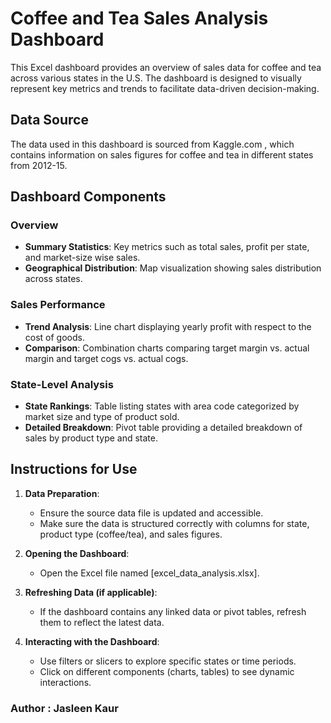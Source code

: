 # Coffee and Tea Sales Analysis Dashboard

This Excel dashboard provides an overview of sales data for coffee and tea across various states in the U.S. The dashboard is designed to visually represent key metrics and trends to facilitate data-driven decision-making.

## Data Source
The data used in this dashboard is sourced from Kaggle.com , which contains information on sales figures for coffee and tea in different states from 2012-15.

## Dashboard Components

### Overview
- **Summary Statistics**: Key metrics such as total sales, profit per state, and market-size wise sales.
- **Geographical Distribution**: Map visualization showing sales distribution across states.

### Sales Performance
- **Trend Analysis**: Line chart displaying yearly profit with respect to the cost of goods.
- **Comparison**: Combination charts comparing target margin vs. actual margin and target cogs vs. actual cogs.

### State-Level Analysis
- **State Rankings**: Table listing states with area code categorized by market size and type of product sold.
- **Detailed Breakdown**: Pivot table providing a detailed breakdown of sales by product type and state.

## Instructions for Use

1. **Data Preparation**:
   - Ensure the source data file is updated and accessible.
   - Make sure the data is structured correctly with columns for state, product type (coffee/tea), and sales figures.

2. **Opening the Dashboard**:
   - Open the Excel file named [excel_data_analysis.xlsx].

3. **Refreshing Data (if applicable)**:
   - If the dashboard contains any linked data or pivot tables, refresh them to reflect the latest data.

4. **Interacting with the Dashboard**:
   - Use filters or slicers to explore specific states or time periods.
   - Click on different components (charts, tables) to see dynamic interactions.

### Author : Jasleen Kaur
